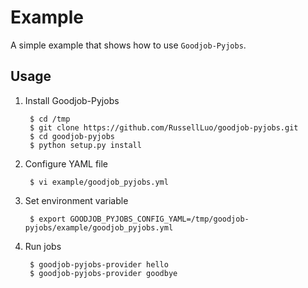 Example
=======

A simple example that shows how to use `Goodjob-Pyjobs`.


Usage
-----

1. Install Goodjob-Pyjobs

        $ cd /tmp
        $ git clone https://github.com/RussellLuo/goodjob-pyjobs.git
        $ cd goodjob-pyjobs
        $ python setup.py install

2. Configure YAML file

        $ vi example/goodjob_pyjobs.yml

3. Set environment variable

        $ export GOODJOB_PYJOBS_CONFIG_YAML=/tmp/goodjob-pyjobs/example/goodjob_pyjobs.yml

4. Run jobs

        $ goodjob-pyjobs-provider hello
        $ goodjob-pyjobs-provider goodbye
